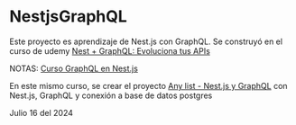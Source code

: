 # NestjsGraphQL

Este proyecto es aprendizaje de Nest.js con GraphQL. Se construyó en el curso de udemy [Nest + GraphQL: Evoluciona tus APIs]()

 NOTAS: [Curso GraphQL en Nest.js](https://www.notion.so/Curso-GraphQL-en-Nest-js-0b269d976e1549b09af47b5c6abb512c?pvs=4)

En este mismo curso, se crear el proyecto [Any list - Nest.js y GraphQL](https://github.com/yesenialg/anylist-nest-graphql) con Nest.js, GraphQL y conexión a base de datos postgres

Julio 16 del 2024
